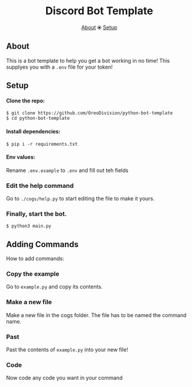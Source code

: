 <h1 align="center">Discord Bot Template</h1>
<p align="center"><a href="https://github.com/OreoDivision/python-bot-template#about">About</a> ⦿ <a href="https://github.com/OreoDivision/python-bot-template#setup">Setup</a></p>

## About
This is a bot template to help you get a bot working in no time! This supplyes you with a `.env` file for your token!

## Setup
#### Clone the repo: 
```console
$ git clone https://github.com/OreoDivision/python-bot-template
$ cd python-bot-template
```
#### Install dependencies:
```console
$ pip i -r requirements.txt
```
#### Env values:
Rename `.env.example` to `.env` and fill out teh fields
### Edit the help command
Go to `./cogs/help.py` to start editing the file to make it yours.
### Finally, start the bot.
```console
$ python3 main.py
```
## Adding Commands
How to add commands:
### Copy the example
Go to `example.py` and copy its contents.
### Make a new file
Make a new file in the cogs folder. The file has to be named the command name.
### Past
Past the contents of `example.py` into your new file!
### Code
Now code any code you want in your command